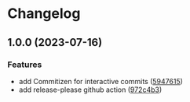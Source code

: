 # Changelog

## 1.0.0 (2023-07-16)


### Features

* add Commitizen for interactive commits ([5947615](https://github.com/deployn/deployn-next-app/commit/5947615b9cc2e12bcea29b4df10b02fc7d32bba5))
* add release-please github action ([972c4b3](https://github.com/deployn/deployn-next-app/commit/972c4b3aace3e28898a546a25f77f7556afd96ef))
